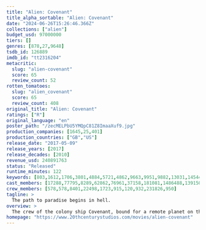 ```yaml
---
title: "Alien: Covenant"
title_alpha_sortable: "Alien: Covenant"
date: "2024-06-26T15:26:46.366Z"
collections: ["alien"]
budget_usd: 97000000
tiers: []
genres: [878,27,9648]
tsdb_id: 126889
imdb_id: "tt2316204"
metacritic:
  slug: "alien-covenant"
  score: 65
  review_count: 52
rotten_tomatoes:
  slug: "alien_covenant"
  score: 65
  review_count: 408
original_title: "Alien: Covenant"
ratings: ["R"]
original_language: "en"
poster_path: "/zecMELPbU5YMQpC81Z8ImaaXuf9.jpg"
production_companies: [1645,25,401]
production_countries: ["GB","US"]
release_date: "2017-05-09"
release_years: [2017]
release_decades: [2010]
revenue_usd: 240891763
status: "Released"
runtime_minutes: 122
keywords: [803,1612,1706,3801,4884,5721,4862,9663,9951,9882,13031,14544,14760,14900,163402,208580,226177,231277,233300]
cast_members: [17288,77795,8289,62862,76961,37158,181081,1486488,139150,37290,1527210,1371541,1384511,1057485,7032,61784,17051,529]
crew_members: [578,578,8401,22498,1723,915,120,932,231826,950]
tagline: >
  The path to paradise begins in hell.
overview: >
  The crew of the colony ship Covenant, bound for a remote planet on the far side of the galaxy, discovers what they think is an uncharted paradise but is actually a dark, dangerous world.
homepage: "https://www.20thcenturystudios.com/movies/alien-covenant"
---
```

